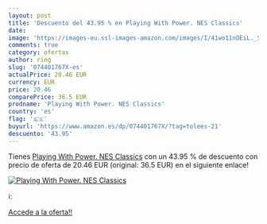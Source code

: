 ```yaml
---
layout: post
title: 'Descuento del 43.95 % en Playing With Power. NES Classics'
date: 
image: 'https://images-eu.ssl-images-amazon.com/images/I/41wo11nOEiL._SL200_.jpg'
comments: true
category: ofertas
author: ring
slug: '074401767X-es'
actualPrice: 20.46 EUR
currency: EUR
price: 20.46
comparePrice: 36.5 EUR
prodname: 'Playing With Power. NES Classics'
country: 'es'
flag: '🇪🇸'
buyurl: 'https://www.amazon.es/dp/074401767X/?tag=tolees-21'
descuento: '43.95'
---
```


Tienes [Playing With Power. NES Classics](https://www.amazon.es/dp/074401767X/?tag=tolees-21) con un 43.95 % de descuento con precio de oferta de 20.46 EUR (original: 36.5 EUR) en el siguiente enlace!

[![Playing With Power. NES Classics](https://images-eu.ssl-images-amazon.com/images/I/41wo11nOEiL._SL200_.jpg)](https://www.amazon.es/dp/074401767X/?tag=tolees-21)

ℹ️:


[Accede a la oferta!!](https://www.amazon.es/dp/074401767X/?tag=tolees-21)
